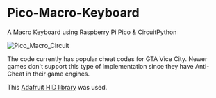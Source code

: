 # Pico-Macro-Keyboard
A Macro Keyboard using Raspberry Pi Pico & CircuitPython

![Pico_Macro_Circuit](https://user-images.githubusercontent.com/62252266/114724051-d0c22780-9d58-11eb-9b87-35536f5e4c64.png)

The code currently has popular cheat codes for GTA Vice City. Newer games don't support this type of implementation since they have Anti-Cheat in their game engines.

This [Adafruit HID library](https://github.com/adafruit/Adafruit_CircuitPython_HID) was used.
